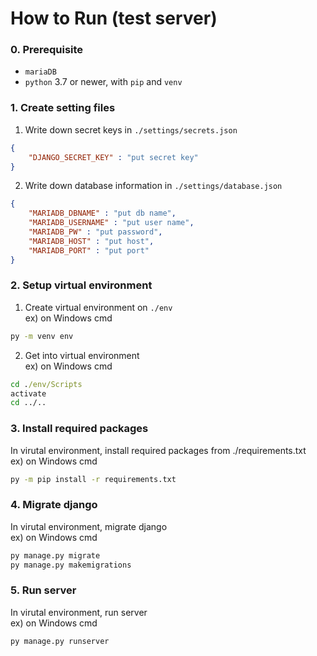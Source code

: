 # How to Run (test server)

### 0. Prerequisite
- `mariaDB`
- `python` 3.7 or newer, with `pip` and `venv`

### 1. Create setting files
1) Write down secret keys in `./settings/secrets.json`
``` json
{
    "DJANGO_SECRET_KEY" : "put secret key"
}
```
2) Write down database information in `./settings/database.json`
``` json
{
    "MARIADB_DBNAME" : "put db name",
    "MARIADB_USERNAME" : "put user name",
    "MARIADB_PW" : "put password",
    "MARIADB_HOST" : "put host",
    "MARIADB_PORT" : "put port"
}
```

### 2. Setup virtual environment
1) Create virtual environment on `./env`  
ex) on Windows cmd
``` cmd
py -m venv env
```
2) Get into virtual environment  
ex) on Windows cmd
``` cmd
cd ./env/Scripts
activate
cd ../..
```

### 3. Install required packages
In virutal environment, install required packages from ./requirements.txt  
ex) on Windows cmd
``` cmd
py -m pip install -r requirements.txt
```

### 4. Migrate django
In virutal environment, migrate django  
ex) on Windows cmd
``` cmd
py manage.py migrate
py manage.py makemigrations
```

### 5. Run server
In virutal environment, run server  
ex) on Windows cmd
``` cmd
py manage.py runserver
```